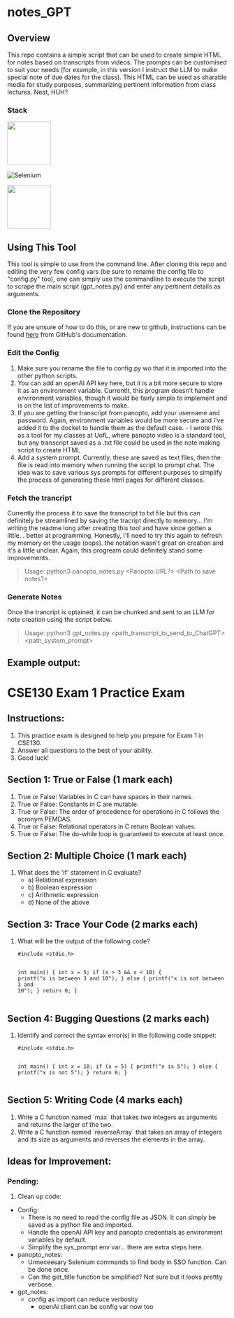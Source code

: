 # notes_GPT

## Overview

This repo contains a simple script that can be used to create simple HTML for notes based on transcripts from videos. The prompts can be customised to suit your needs (for example, in this version I instruct the LLM to make special note of due dates for the class). This HTML can be used as sharable media for study purposes, summarizing pertinent information from class lectures. Neat, HUH?

### Stack

<img src=https://cdn.freebiesupply.com/logos/large/2x/python-3-logo-png-transparent.png height=100 />

![Selenium](https://upload.wikimedia.org/wikipedia/commons/thumb/9/9f/Selenium_logo.svg/512px-Selenium_logo.svg.png)

<img src=https://static.vecteezy.com/system/resources/previews/022/227/364/non_2x/openai-chatgpt-logo-icon-free-png.png height=100/>

## Using This Tool

This tool is simple to use from the command line. After cloning this repo and editing the very few config vars (be sure to rename the config file to "config.py" too), one can simply use the commandline to execute the script to scrape the  main script (gpt_notes.py) and enter any pertinent details as arguments. 
### Clone the Repository

  If you are unsure of how to do this, or are new to github, instructions can be found [here](https://docs.github.com/en/repositories/creating-and-managing-repositories/cloning-a-repository) from GitHub's documentation.

### Edit the Config

  1) Make sure you rename the file to config.py wo that it is imported into the other python scripts.
  2) You can add an openAI API key here, but it is a bit more secure to store it as an environment variable. Currentlt, this program doesn't handle environment variables, though it would be fairly simple to implement and is on the list of improvements to make.
  3) If you are getting the transcript from panopto, add your username and password. Again, environment variables would be more secure and I've added it to the docket to handle them as the default case.
    - I wrote this as a tool for my classes at UofL, where panopto video is a standard tool, but any transcript saved as a .txt file could be used in the note making script to create HTML
  4) Add a system prompt. Currently, these are saved as text files, then the file is read into memory when running the script to prompt chat. The idea was to save various sys prompts for different purposes to simplify the process of generating these html pages for different classes.

### Fetch the trancript

  Currently the process it to save the transcript to txt file but this can definitely be streamlined by saving the tracript directly to memory... I'm writing the readme long after creating this tool and have since gotten a little... better at programming.
Honestly, I'll need to try this again to refresh my memory on the usage (oops). the notation wasn't great on creation and it's a little unclear. Again, this progream could definitely stand some improvements.

  > Usage: python3 panopto_notes.py <Panopto URL?> <Path to save notes?>

### Generate Notes

  Once the trancript is optained, it can be chunked and sent to an LLM for note creation using the script below.

  > Usage: python3 gpt_notes.py <path_transcript_to_send_to_ChatGPT> <path_system_prompt>

## Example output:

<!DOCTYPE html>
<html lang="en">
<head>
<meta charset="UTF-8">
<meta name="viewport" content="width=device-width, initial-scale=1.0">
<title>CSE130 Exam 1 Practice Exam</title>
</head>
<body>

<h1>CSE130 Exam 1 Practice Exam</h1>

<h2>Instructions:</h2>
<ol>
  <li>This practice exam is designed to help you prepare for Exam 1 in CSE130.</li>
  <li>Answer all questions to the best of your ability.</li>
  <li>Good luck!</li>
</ol>

<h2>Section 1: True or False (1 mark each)</h2>
<ol>
  <li>True or False: Variables in C can have spaces in their names.</li>
  <li>True or False: Constants in C are mutable.</li>
  <li>True or False: The order of precedence for operations in C follows the acronym PEMDAS.</li>
  <li>True or False: Relational operators in C return Boolean values.</li>
  <li>True or False: The do-while loop is guaranteed to execute at least once.</li>
</ol>

<h2>Section 2: Multiple Choice (1 mark each)</h2>
<ol>
  <li>What does the 'if' statement in C evaluate?
    <ul>
      <li>a) Relational expression</li>
      <li>b) Boolean expression</li>
      <li>c) Arithmetic expression</li>
      <li>d) None of the above</li>
    </ul>
  </li>
  <!-- Repeat for other multiple-choice questions -->
</ol>

<h2>Section 3: Trace Your Code (2 marks each)</h2>
<ol>
  <li>What will be the output of the following code?
    <pre><code>#include &lt;stdio.h&gt;

int main() {
    int x = 5;
    if (x &gt; 3 &amp;&amp; x &lt; 10) {
        printf("x is between 3 and 10");
    } else {
        printf("x is not between 3 and 10");
    }
    return 0;
}</code></pre>
  </li>
  <!-- Repeat for other trace-your-code questions -->
</ol>

<h2>Section 4: Bugging Questions (2 marks each)</h2>
<ol>
  <li>Identify and correct the syntax error(s) in the following code snippet:
    <pre><code>#include &lt;stdio.h&gt;

int main() {
    int x = 10;
    if (x = 5) {
        printf("x is 5");
    } else {
        printf("x is not 5");
    }
    return 0;
}</code></pre>
  </li>
  <!-- Repeat for other bugging questions -->
</ol>

<h2>Section 5: Writing Code (4 marks each)</h2>
<ol>
  <li>Write a C function named `max` that takes two integers as arguments and returns the larger of the two.</li>
  <li>Write a C function named `reverseArray` that takes an array of integers and its size as arguments and reverses the elements in the array.</li>
</ol>

</body>
</html>


## Ideas for Improvement:

### Pending:

1) Clean up code:
  - Config:
    - There is no need to read the config file as JSON. It can simply be saved as a python file and imported.
    - Handle the openAI API key and panopto credentials as environment variables by default.
    - Simplify the sys_prompt env var... there are extra steps here. 
  - panopto_notes:
    - Unneceesary Selenium commands to find body in SSO function. Can be done once.
    - Can the get_title function be simplified? Not sure but it looks prettty verbose.
  - gpt_notes:
    - config as import can reduce verbosity
      - openAi client can be config var now too
